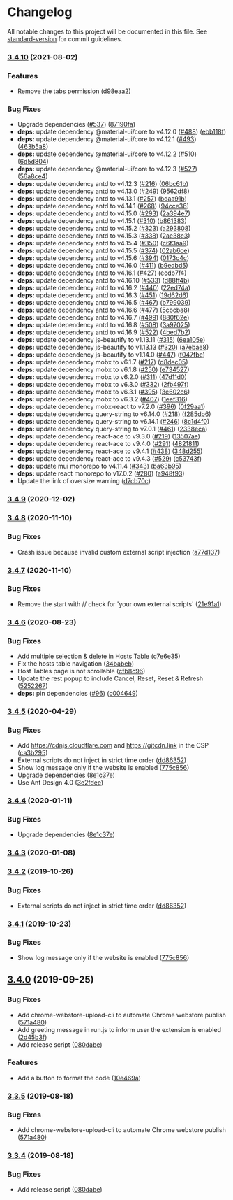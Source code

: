 # Changelog

All notable changes to this project will be documented in this file. See [standard-version](https://github.com/conventional-changelog/standard-version) for commit guidelines.

### [3.4.10](https://github.com/xcv58/Custom-JavaScript-for-Websites-2/compare/v3.4.9...v3.4.10) (2021-08-02)


### Features

* Remove the tabs permission ([d98eaa2](https://github.com/xcv58/Custom-JavaScript-for-Websites-2/commit/d98eaa217eb00a8ee3121a3e724efc2856c72e08))


### Bug Fixes

* Upgrade dependencies ([#537](https://github.com/xcv58/Custom-JavaScript-for-Websites-2/issues/537)) ([87190fa](https://github.com/xcv58/Custom-JavaScript-for-Websites-2/commit/87190faa265a09e601b1e02633726bc3cec66c1b))
* **deps:** update dependency @material-ui/core to v4.12.0 ([#488](https://github.com/xcv58/Custom-JavaScript-for-Websites-2/issues/488)) ([ebb118f](https://github.com/xcv58/Custom-JavaScript-for-Websites-2/commit/ebb118fa1069282995c6835bdeda69b2a564549f))
* **deps:** update dependency @material-ui/core to v4.12.1 ([#493](https://github.com/xcv58/Custom-JavaScript-for-Websites-2/issues/493)) ([463b5a8](https://github.com/xcv58/Custom-JavaScript-for-Websites-2/commit/463b5a8f44577dbbb07d5e09a2fe8e9f0ee0c712))
* **deps:** update dependency @material-ui/core to v4.12.2 ([#510](https://github.com/xcv58/Custom-JavaScript-for-Websites-2/issues/510)) ([6d5d804](https://github.com/xcv58/Custom-JavaScript-for-Websites-2/commit/6d5d804a02571fe7c39b8aa2b135519d69443880))
* **deps:** update dependency @material-ui/core to v4.12.3 ([#527](https://github.com/xcv58/Custom-JavaScript-for-Websites-2/issues/527)) ([56a8ce4](https://github.com/xcv58/Custom-JavaScript-for-Websites-2/commit/56a8ce4c95731d50da733aa211bd7d7443c1737f))
* **deps:** update dependency antd to v4.12.3 ([#216](https://github.com/xcv58/Custom-JavaScript-for-Websites-2/issues/216)) ([06bc61b](https://github.com/xcv58/Custom-JavaScript-for-Websites-2/commit/06bc61bfff0641165cc6598f1923eb6361fe937b))
* **deps:** update dependency antd to v4.13.0 ([#249](https://github.com/xcv58/Custom-JavaScript-for-Websites-2/issues/249)) ([9562df8](https://github.com/xcv58/Custom-JavaScript-for-Websites-2/commit/9562df8803385e3de44ccfb41e63bc7fa95e0749))
* **deps:** update dependency antd to v4.13.1 ([#257](https://github.com/xcv58/Custom-JavaScript-for-Websites-2/issues/257)) ([bdaa91b](https://github.com/xcv58/Custom-JavaScript-for-Websites-2/commit/bdaa91b2ece20b92b16dd89567bf6460e17a2105))
* **deps:** update dependency antd to v4.14.1 ([#268](https://github.com/xcv58/Custom-JavaScript-for-Websites-2/issues/268)) ([94cce36](https://github.com/xcv58/Custom-JavaScript-for-Websites-2/commit/94cce36ff384bc6d7a71ef8a86dc4ef64a4ff505))
* **deps:** update dependency antd to v4.15.0 ([#293](https://github.com/xcv58/Custom-JavaScript-for-Websites-2/issues/293)) ([2a394e7](https://github.com/xcv58/Custom-JavaScript-for-Websites-2/commit/2a394e79b416c059d97beade82f9069f9a48eced))
* **deps:** update dependency antd to v4.15.1 ([#310](https://github.com/xcv58/Custom-JavaScript-for-Websites-2/issues/310)) ([b861383](https://github.com/xcv58/Custom-JavaScript-for-Websites-2/commit/b861383a33d2334cd5e862dd474def8cd02d6fd8))
* **deps:** update dependency antd to v4.15.2 ([#323](https://github.com/xcv58/Custom-JavaScript-for-Websites-2/issues/323)) ([a293808](https://github.com/xcv58/Custom-JavaScript-for-Websites-2/commit/a2938080e1930e43d1007dc934f1a0ffc894993c))
* **deps:** update dependency antd to v4.15.3 ([#338](https://github.com/xcv58/Custom-JavaScript-for-Websites-2/issues/338)) ([2ae38c3](https://github.com/xcv58/Custom-JavaScript-for-Websites-2/commit/2ae38c3af25a3d45be6c319991d4216474dafd77))
* **deps:** update dependency antd to v4.15.4 ([#350](https://github.com/xcv58/Custom-JavaScript-for-Websites-2/issues/350)) ([c6f3aa9](https://github.com/xcv58/Custom-JavaScript-for-Websites-2/commit/c6f3aa93b58bee95bcedcb70cefe5e527ef47979))
* **deps:** update dependency antd to v4.15.5 ([#374](https://github.com/xcv58/Custom-JavaScript-for-Websites-2/issues/374)) ([02ab6ce](https://github.com/xcv58/Custom-JavaScript-for-Websites-2/commit/02ab6cefe262aca244e6b7424e662afd8b29604c))
* **deps:** update dependency antd to v4.15.6 ([#394](https://github.com/xcv58/Custom-JavaScript-for-Websites-2/issues/394)) ([0173c4c](https://github.com/xcv58/Custom-JavaScript-for-Websites-2/commit/0173c4cb8c205d880e0738f46596575211ce40e6))
* **deps:** update dependency antd to v4.16.0 ([#411](https://github.com/xcv58/Custom-JavaScript-for-Websites-2/issues/411)) ([b9edbd5](https://github.com/xcv58/Custom-JavaScript-for-Websites-2/commit/b9edbd55353d429a42cd0497952f8e3f1c2efbcb))
* **deps:** update dependency antd to v4.16.1 ([#427](https://github.com/xcv58/Custom-JavaScript-for-Websites-2/issues/427)) ([ecdb7f4](https://github.com/xcv58/Custom-JavaScript-for-Websites-2/commit/ecdb7f4cb8bc49c637d1dc3ea479b2133df0e512))
* **deps:** update dependency antd to v4.16.10 ([#533](https://github.com/xcv58/Custom-JavaScript-for-Websites-2/issues/533)) ([d88ff4b](https://github.com/xcv58/Custom-JavaScript-for-Websites-2/commit/d88ff4b0419e1f917c9fcc679de03620bbcce8bf))
* **deps:** update dependency antd to v4.16.2 ([#440](https://github.com/xcv58/Custom-JavaScript-for-Websites-2/issues/440)) ([22ed74a](https://github.com/xcv58/Custom-JavaScript-for-Websites-2/commit/22ed74aefb6f8e65372b153346013b4af0e22454))
* **deps:** update dependency antd to v4.16.3 ([#451](https://github.com/xcv58/Custom-JavaScript-for-Websites-2/issues/451)) ([19d62d6](https://github.com/xcv58/Custom-JavaScript-for-Websites-2/commit/19d62d679b2fb084e2afc2d24ba75741f682e066))
* **deps:** update dependency antd to v4.16.5 ([#467](https://github.com/xcv58/Custom-JavaScript-for-Websites-2/issues/467)) ([b799039](https://github.com/xcv58/Custom-JavaScript-for-Websites-2/commit/b7990399cf92909e510f0250dd9f857e73f622ec))
* **deps:** update dependency antd to v4.16.6 ([#477](https://github.com/xcv58/Custom-JavaScript-for-Websites-2/issues/477)) ([5cbcba8](https://github.com/xcv58/Custom-JavaScript-for-Websites-2/commit/5cbcba8648e1b13d6b7f88a3f678e247bd7e73a9))
* **deps:** update dependency antd to v4.16.7 ([#499](https://github.com/xcv58/Custom-JavaScript-for-Websites-2/issues/499)) ([880f62e](https://github.com/xcv58/Custom-JavaScript-for-Websites-2/commit/880f62e7cceffd2a7865d085e4166530ca566db1))
* **deps:** update dependency antd to v4.16.8 ([#508](https://github.com/xcv58/Custom-JavaScript-for-Websites-2/issues/508)) ([3a97025](https://github.com/xcv58/Custom-JavaScript-for-Websites-2/commit/3a970252931c96d43c593ad72016f1a860afb27a))
* **deps:** update dependency antd to v4.16.9 ([#522](https://github.com/xcv58/Custom-JavaScript-for-Websites-2/issues/522)) ([4bed7b2](https://github.com/xcv58/Custom-JavaScript-for-Websites-2/commit/4bed7b27386183722fcbe768e588769d77190227))
* **deps:** update dependency js-beautify to v1.13.11 ([#315](https://github.com/xcv58/Custom-JavaScript-for-Websites-2/issues/315)) ([6ea105e](https://github.com/xcv58/Custom-JavaScript-for-Websites-2/commit/6ea105e5101da914bcc743dcea1cc1c0dde704fa))
* **deps:** update dependency js-beautify to v1.13.13 ([#320](https://github.com/xcv58/Custom-JavaScript-for-Websites-2/issues/320)) ([a7ebae8](https://github.com/xcv58/Custom-JavaScript-for-Websites-2/commit/a7ebae8547d289d3d5402f6ba4271e5f74f929b9))
* **deps:** update dependency js-beautify to v1.14.0 ([#447](https://github.com/xcv58/Custom-JavaScript-for-Websites-2/issues/447)) ([f047fbe](https://github.com/xcv58/Custom-JavaScript-for-Websites-2/commit/f047fbe87d03bbef340f36c1a5e955e9fd052a45))
* **deps:** update dependency mobx to v6.1.7 ([#217](https://github.com/xcv58/Custom-JavaScript-for-Websites-2/issues/217)) ([d8dec05](https://github.com/xcv58/Custom-JavaScript-for-Websites-2/commit/d8dec058312845dcfd98c86e83ef38bcb50410a9))
* **deps:** update dependency mobx to v6.1.8 ([#250](https://github.com/xcv58/Custom-JavaScript-for-Websites-2/issues/250)) ([e734527](https://github.com/xcv58/Custom-JavaScript-for-Websites-2/commit/e73452702ad7e2af61d32ad081f43ccd12599551))
* **deps:** update dependency mobx to v6.2.0 ([#311](https://github.com/xcv58/Custom-JavaScript-for-Websites-2/issues/311)) ([47d11d0](https://github.com/xcv58/Custom-JavaScript-for-Websites-2/commit/47d11d0d3b260443c78bbb1bcb8d064c91fe217a))
* **deps:** update dependency mobx to v6.3.0 ([#332](https://github.com/xcv58/Custom-JavaScript-for-Websites-2/issues/332)) ([2fb497f](https://github.com/xcv58/Custom-JavaScript-for-Websites-2/commit/2fb497f781038836997ac91f5028369f12f5ab2b))
* **deps:** update dependency mobx to v6.3.1 ([#395](https://github.com/xcv58/Custom-JavaScript-for-Websites-2/issues/395)) ([3e602c6](https://github.com/xcv58/Custom-JavaScript-for-Websites-2/commit/3e602c6929bb3390872240942dc6ac9feda20a10))
* **deps:** update dependency mobx to v6.3.2 ([#407](https://github.com/xcv58/Custom-JavaScript-for-Websites-2/issues/407)) ([1eef316](https://github.com/xcv58/Custom-JavaScript-for-Websites-2/commit/1eef316013a6913a61877fe442fec55db9ce260b))
* **deps:** update dependency mobx-react to v7.2.0 ([#396](https://github.com/xcv58/Custom-JavaScript-for-Websites-2/issues/396)) ([0f29aa1](https://github.com/xcv58/Custom-JavaScript-for-Websites-2/commit/0f29aa179dbb229ea68ba4ae0a743b2ab5ce05dc))
* **deps:** update dependency query-string to v6.14.0 ([#218](https://github.com/xcv58/Custom-JavaScript-for-Websites-2/issues/218)) ([f285db6](https://github.com/xcv58/Custom-JavaScript-for-Websites-2/commit/f285db642d341701a85e17691457bcdab465bbc8))
* **deps:** update dependency query-string to v6.14.1 ([#246](https://github.com/xcv58/Custom-JavaScript-for-Websites-2/issues/246)) ([8c1d4f0](https://github.com/xcv58/Custom-JavaScript-for-Websites-2/commit/8c1d4f0f92d9cbc816932cbbe01f7c97cbc4be18))
* **deps:** update dependency query-string to v7.0.1 ([#461](https://github.com/xcv58/Custom-JavaScript-for-Websites-2/issues/461)) ([2338eca](https://github.com/xcv58/Custom-JavaScript-for-Websites-2/commit/2338ecac9d6d2228800cf59c18bf4a863d732907))
* **deps:** update dependency react-ace to v9.3.0 ([#219](https://github.com/xcv58/Custom-JavaScript-for-Websites-2/issues/219)) ([13507ae](https://github.com/xcv58/Custom-JavaScript-for-Websites-2/commit/13507ae3559e9d6cb63db686026ddf59969b7f73))
* **deps:** update dependency react-ace to v9.4.0 ([#291](https://github.com/xcv58/Custom-JavaScript-for-Websites-2/issues/291)) ([4821811](https://github.com/xcv58/Custom-JavaScript-for-Websites-2/commit/48218110a3a65ec0dd3bc26719cb57877a142a08))
* **deps:** update dependency react-ace to v9.4.1 ([#438](https://github.com/xcv58/Custom-JavaScript-for-Websites-2/issues/438)) ([348d255](https://github.com/xcv58/Custom-JavaScript-for-Websites-2/commit/348d255bd05dd2d9baa4ca6431349c09f5657756))
* **deps:** update dependency react-ace to v9.4.3 ([#529](https://github.com/xcv58/Custom-JavaScript-for-Websites-2/issues/529)) ([c53743f](https://github.com/xcv58/Custom-JavaScript-for-Websites-2/commit/c53743f1464fab7841f28f4483fb85bd5c21aea8))
* **deps:** update mui monorepo to v4.11.4 ([#343](https://github.com/xcv58/Custom-JavaScript-for-Websites-2/issues/343)) ([ba63b95](https://github.com/xcv58/Custom-JavaScript-for-Websites-2/commit/ba63b95d2286bbfa731f7d4cdc18c56593ac3212))
* **deps:** update react monorepo to v17.0.2 ([#280](https://github.com/xcv58/Custom-JavaScript-for-Websites-2/issues/280)) ([a948f93](https://github.com/xcv58/Custom-JavaScript-for-Websites-2/commit/a948f93bbef0c707909795ff3fb4ddd9c658d668))
* Update the link of oversize warning ([d7cb70c](https://github.com/xcv58/Custom-JavaScript-for-Websites-2/commit/d7cb70c24cd6cd7df2d59ec3fcbaff99dd96f3c6))

### [3.4.9](https://github.com/xcv58/Custom-JavaScript-for-Websites-2/compare/v3.4.8...v3.4.9) (2020-12-02)

### [3.4.8](https://github.com/xcv58/Custom-JavaScript-for-Websites-2/compare/v3.4.7...v3.4.8) (2020-11-10)

### Bug Fixes

- Crash issue because invalid custom external script injection ([a77d137](https://github.com/xcv58/Custom-JavaScript-for-Websites-2/commit/a77d137cd15b3088bef3321eae5624d3555e185e))

### [3.4.7](https://github.com/xcv58/Custom-JavaScript-for-Websites-2/compare/v3.4.6...v3.4.7) (2020-11-10)

### Bug Fixes

- Remove the start with // check for 'your own external scripts' ([21e91a1](https://github.com/xcv58/Custom-JavaScript-for-Websites-2/commit/21e91a1a2dc9b8a54330781b836101cbfc5be3fd))

### [3.4.6](https://github.com/xcv58/Custom-JavaScript-for-Websites-2/compare/v3.4.5...v3.4.6) (2020-08-23)

### Bug Fixes

- Add multiple selection & delete in Hosts Table ([c7e6e35](https://github.com/xcv58/Custom-JavaScript-for-Websites-2/commit/c7e6e353203402c944a05dddcf73d41f428ea451))
- Fix the hosts table navigation ([34babeb](https://github.com/xcv58/Custom-JavaScript-for-Websites-2/commit/34babeb2769bcb68118e5360c0dec91055e2891b))
- Host Tables page is not scrollable ([cfb8c96](https://github.com/xcv58/Custom-JavaScript-for-Websites-2/commit/cfb8c962413f96744680de8f7f490c93da7e6e13))
- Update the rest popup to include Cancel, Reset, Reset & Refresh ([5252267](https://github.com/xcv58/Custom-JavaScript-for-Websites-2/commit/52522670ce10c91d879ce0b87f0dbd59ad8c71e0))
- **deps:** pin dependencies ([#96](https://github.com/xcv58/Custom-JavaScript-for-Websites-2/issues/96)) ([c004649](https://github.com/xcv58/Custom-JavaScript-for-Websites-2/commit/c004649f4b46fce0de75707d2efa39598299fc8d))

### [3.4.5](https://github.com/xcv58/Custom-JavaScript-for-Websites-2/compare/v3.4.0...v3.4.5) (2020-04-29)

### Bug Fixes

- Add https://cdnjs.cloudflare.com and https://gitcdn.link in the CSP ([ca3b295](https://github.com/xcv58/Custom-JavaScript-for-Websites-2/commit/ca3b295a582c1817167551ea494ab9edf123dc7a))
- External scripts do not inject in strict time order ([dd86352](https://github.com/xcv58/Custom-JavaScript-for-Websites-2/commit/dd86352623397ca0ec7778e0c4fd26bee8255f00))
- Show log message only if the website is enabled ([775c856](https://github.com/xcv58/Custom-JavaScript-for-Websites-2/commit/775c856008d644eb3730b1b49458dec3bb685841))
- Upgrade dependencies ([8e1c37e](https://github.com/xcv58/Custom-JavaScript-for-Websites-2/commit/8e1c37ebdadb3ca14bc2e64d85e52f135ffd52f5))
- Use Ant Design 4.0 ([3e2fdee](https://github.com/xcv58/Custom-JavaScript-for-Websites-2/commit/3e2fdeeaca476efe9fadf548a33f289ca78cc582))

### [3.4.4](https://github.com/xcv58/Custom-JavaScript-for-Websites-2/compare/v3.4.3...v3.4.4) (2020-01-11)

### Bug Fixes

- Upgrade dependencies ([8e1c37e](https://github.com/xcv58/Custom-JavaScript-for-Websites-2/commit/8e1c37ebdadb3ca14bc2e64d85e52f135ffd52f5))

### [3.4.3](https://github.com/xcv58/Custom-JavaScript-for-Websites-2/compare/v3.4.2...v3.4.3) (2020-01-08)

### [3.4.2](https://github.com/xcv58/Custom-JavaScript-for-Websites-2/compare/v3.4.1...v3.4.2) (2019-10-26)

### Bug Fixes

- External scripts do not inject in strict time order ([dd86352](https://github.com/xcv58/Custom-JavaScript-for-Websites-2/commit/dd86352))

### [3.4.1](https://github.com/xcv58/Custom-JavaScript-for-Websites-2/compare/v3.4.0...v3.4.1) (2019-10-23)

### Bug Fixes

- Show log message only if the website is enabled ([775c856](https://github.com/xcv58/Custom-JavaScript-for-Websites-2/commit/775c856))

## [3.4.0](https://github.com/xcv58/Custom-JavaScript-for-Websites-2/compare/v3.3.0...v3.4.0) (2019-09-25)

### Bug Fixes

- Add chrome-webstore-upload-cli to automate Chrome webstore publish ([571a480](https://github.com/xcv58/Custom-JavaScript-for-Websites-2/commit/571a480))
- Add greeting message in run.js to inform user the extension is enabled ([2d45b3f](https://github.com/xcv58/Custom-JavaScript-for-Websites-2/commit/2d45b3f))
- Add release script ([080dabe](https://github.com/xcv58/Custom-JavaScript-for-Websites-2/commit/080dabe))

### Features

- Add a button to format the code ([10e469a](https://github.com/xcv58/Custom-JavaScript-for-Websites-2/commit/10e469a))

### [3.3.5](https://github.com/xcv58/Custom-JavaScript-for-Websites-2/compare/v3.3.4...v3.3.5) (2019-08-18)

### Bug Fixes

- Add chrome-webstore-upload-cli to automate Chrome webstore publish ([571a480](https://github.com/xcv58/Custom-JavaScript-for-Websites-2/commit/571a480))

### [3.3.4](https://github.com/xcv58/Custom-JavaScript-for-Websites-2/compare/v3.3.3...v3.3.4) (2019-08-18)

### Bug Fixes

- Add release script ([080dabe](https://github.com/xcv58/Custom-JavaScript-for-Websites-2/commit/080dabe))
